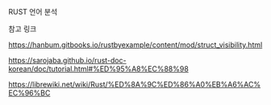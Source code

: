 RUST 언어 분석


참고 링크

https://hanbum.gitbooks.io/rustbyexample/content/mod/struct_visibility.html

https://sarojaba.github.io/rust-doc-korean/doc/tutorial.html#%ED%95%A8%EC%88%98

https://librewiki.net/wiki/Rust/%ED%8A%9C%ED%86%A0%EB%A6%AC%EC%96%BC
